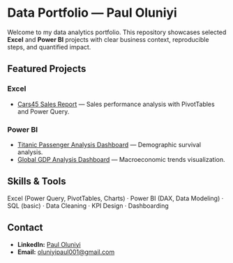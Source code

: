 # Data Portfolio — Paul Oluniyi

Welcome to my data analytics portfolio. This repository showcases selected **Excel** and **Power BI** projects with clear business context, reproducible steps, and quantified impact.

## Featured Projects
### Excel
- [Cars45 Sales Report](Excel/Cars45-Sales-Report/README.md) — Sales performance analysis with PivotTables and Power Query.

### Power BI
- [Titanic Passenger Analysis Dashboard](PowerBI/Titanic-Dashboard/README.md) — Demographic survival analysis.
- [Global GDP Analysis Dashboard](PowerBI/GDP-Dashboard/README.md) — Macroeconomic trends visualization.

## Skills & Tools
Excel (Power Query, PivotTables, Charts) · Power BI (DAX, Data Modeling) · SQL (basic) · Data Cleaning · KPI Design · Dashboarding

## Contact
- **LinkedIn:**  [Paul Oluniyi](https://linkedin.com/in/paul-wale-oluniyi) 
- **Email:** oluniyipaul001@gmail.com 
